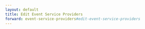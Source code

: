 ```yaml
---
layout: default
title: Edit Event Service Providers
forward: event-service-providers#edit-event-service-providers
---
```

